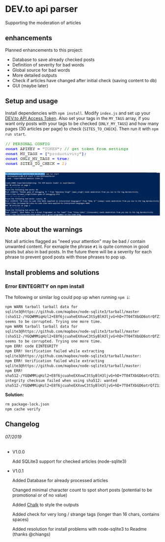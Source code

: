 # DEV.to api parser

Supporting the moderation of articles

## enhancements

Planned enhancements to this project:

- Database to save already checked posts
- Definition of severity for bad words
- Global source for bad words
- More detailed outputs
- Check if articles have changed after initial check (saving content to db)
- GUI (maybe later)

## Setup and usage

Install dependencies with `npm install`.
Modify `index.js` and set up your [DEV.to API Access Token](https://dev.to/settings/account).
Also set your tags in the `MY_TAGS` array, if you want only posts with your tags to be checked (`ONLY_MY_TAGS`) and how many pages (30 articles per page) to check (`SITES_TO_CHECK`).
Then run it with `npm run start`.

![Settings in index.js file](./guide/settings.png)

![Example of output](./guide/output.png)

## Note about the warnings

Not all articles flagged as "need your attention" may be bad / contain unwanted content. For exmaple the phrase `#1` is quite common in good posts but also in bad posts. In the future there will be a severity for each phrase to prevent good posts with those phrases to pop up.

## Install problems and solutions

### Error EINTEGRITY on npm install

The following or similar log could pop up when running `npm i`:

```
npm WARN tarball tarball data for sqlite3@https://github.com/mapbox/node-sqlite3/tarball/master (sha512-/YGQWMMiqHzl2+E8f6jcuaheEXXvwC3tSyBlH3ljvG+hD+7T04TXbGD6otrQfZ1igGeUU2rs6dGM1UPBTC33Wg==) seems to be corrupted. Trying one more time.
npm WARN tarball tarball data for sqlite3@https://github.com/mapbox/node-sqlite3/tarball/master (sha512-/YGQWMMiqHzl2+E8f6jcuaheEXXvwC3tSyBlH3ljvG+hD+7T04TXbGD6otrQfZ1igGeUU2rs6dGM1UPBTC33Wg==) seems to be corrupted. Trying one more time.
npm ERR! code EINTEGRITY
npm ERR! Verification failed while extracting sqlite3@https://github.com/mapbox/node-sqlite3/tarball/master:
npm ERR! Verification failed while extracting sqlite3@https://github.com/mapbox/node-sqlite3/tarball/master:
npm ERR! sha512-/YGQWMMiqHzl2+E8f6jcuaheEXXvwC3tSyBlH3ljvG+hD+7T04TXbGD6otrQfZ1igGeUU2rs6dGM1UPBTC33Wg== integrity checksum failed when using sha512: wanted sha512-/YGQWMMiqHzl2+E8f6jcuaheEXXvwC3tSyBlH3ljvG+hD+7T04TXbGD6otrQfZ1igGeUU2rs6dGM1UPBTC3
```

**Solution:**

```
rm package-lock.json
npm cache verify
```

## Changelog

###### 07/2019

- V1.0.0

  Add SQLite3 support for checked articles (node-sqlite3)

- V1.0.1

  Added Database for already processed articles

  Changed minimal character count to spot short posts (potential to be promotional or of no value)

  Added [Chalk](https://www.npmjs.com/package/chalk) to style the outputs

  Added check for very long / strange tags (longer than 16 chars, contains spaces)

  Added resolution for install problems with node-sqlite3 to Readme (thanks @chiangs)
